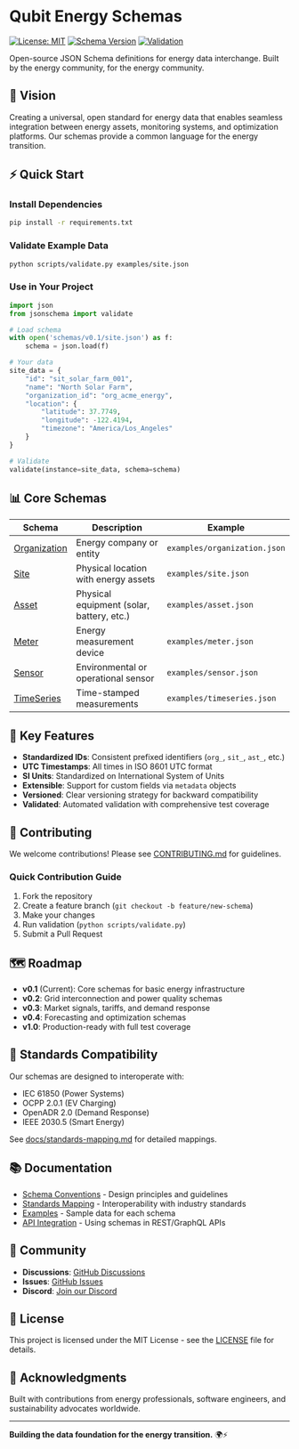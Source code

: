 # Qubit Energy Schemas

[![License: MIT](https://img.shields.io/badge/License-MIT-yellow.svg)](https://opensource.org/licenses/MIT)
[![Schema Version](https://img.shields.io/badge/version-v0.1.0-blue.svg)](https://github.com/qubit-foundation/qubit-energy-schemas/releases)
[![Validation](https://github.com/qubit-foundation/qubit-energy-schemas/actions/workflows/validate.yml/badge.svg)](https://github.com/qubit-foundation/qubit-energy-schemas/actions/workflows/validate.yml)

Open-source JSON Schema definitions for energy data interchange. Built by the energy community, for the energy community.

## 🎯 Vision

Creating a universal, open standard for energy data that enables seamless integration between energy assets, monitoring systems, and optimization platforms. Our schemas provide a common language for the energy transition.

## ⚡ Quick Start

### Install Dependencies

```bash
pip install -r requirements.txt
```

### Validate Example Data

```bash
python scripts/validate.py examples/site.json
```

### Use in Your Project

```python
import json
from jsonschema import validate

# Load schema
with open('schemas/v0.1/site.json') as f:
    schema = json.load(f)

# Your data
site_data = {
    "id": "sit_solar_farm_001",
    "name": "North Solar Farm",
    "organization_id": "org_acme_energy",
    "location": {
        "latitude": 37.7749,
        "longitude": -122.4194,
        "timezone": "America/Los_Angeles"
    }
}

# Validate
validate(instance=site_data, schema=schema)
```

## 📊 Core Schemas

| Schema | Description | Example |
|--------|-------------|---------|
| [Organization](schemas/v0.1/organization.json) | Energy company or entity | `examples/organization.json` |
| [Site](schemas/v0.1/site.json) | Physical location with energy assets | `examples/site.json` |
| [Asset](schemas/v0.1/asset.json) | Physical equipment (solar, battery, etc.) | `examples/asset.json` |
| [Meter](schemas/v0.1/meter.json) | Energy measurement device | `examples/meter.json` |
| [Sensor](schemas/v0.1/sensor.json) | Environmental or operational sensor | `examples/sensor.json` |
| [TimeSeries](schemas/v0.1/timeseries.json) | Time-stamped measurements | `examples/timeseries.json` |

## 🔧 Key Features

- **Standardized IDs**: Consistent prefixed identifiers (`org_`, `sit_`, `ast_`, etc.)
- **UTC Timestamps**: All times in ISO 8601 UTC format
- **SI Units**: Standardized on International System of Units
- **Extensible**: Support for custom fields via `metadata` objects
- **Versioned**: Clear versioning strategy for backward compatibility
- **Validated**: Automated validation with comprehensive test coverage

## 🤝 Contributing

We welcome contributions! Please see [CONTRIBUTING.md](CONTRIBUTING.md) for guidelines.

### Quick Contribution Guide

1. Fork the repository
2. Create a feature branch (`git checkout -b feature/new-schema`)
3. Make your changes
4. Run validation (`python scripts/validate.py`)
5. Submit a Pull Request

## 🗺️ Roadmap

- **v0.1** (Current): Core schemas for basic energy infrastructure
- **v0.2**: Grid interconnection and power quality schemas
- **v0.3**: Market signals, tariffs, and demand response
- **v0.4**: Forecasting and optimization schemas
- **v1.0**: Production-ready with full test coverage

## 🔗 Standards Compatibility

Our schemas are designed to interoperate with:
- IEC 61850 (Power Systems)
- OCPP 2.0.1 (EV Charging)
- OpenADR 2.0 (Demand Response)
- IEEE 2030.5 (Smart Energy)

See [docs/standards-mapping.md](docs/standards-mapping.md) for detailed mappings.

## 📚 Documentation

- [Schema Conventions](docs/schema-conventions.md) - Design principles and guidelines
- [Standards Mapping](docs/standards-mapping.md) - Interoperability with industry standards
- [Examples](examples/) - Sample data for each schema
- [API Integration](docs/api-integration.md) - Using schemas in REST/GraphQL APIs

## 💬 Community

- **Discussions**: [GitHub Discussions](https://github.com/qubit-foundation/qubit-energy-schemas/discussions)
- **Issues**: [GitHub Issues](https://github.com/qubit-foundation/qubit-energy-schemas/issues)
- **Discord**: [Join our Discord](https://discord.gg/energy-schemas)

## 📄 License

This project is licensed under the MIT License - see the [LICENSE](LICENSE) file for details.

## 🙏 Acknowledgments

Built with contributions from energy professionals, software engineers, and sustainability advocates worldwide.

---

**Building the data foundation for the energy transition.** 🌍⚡